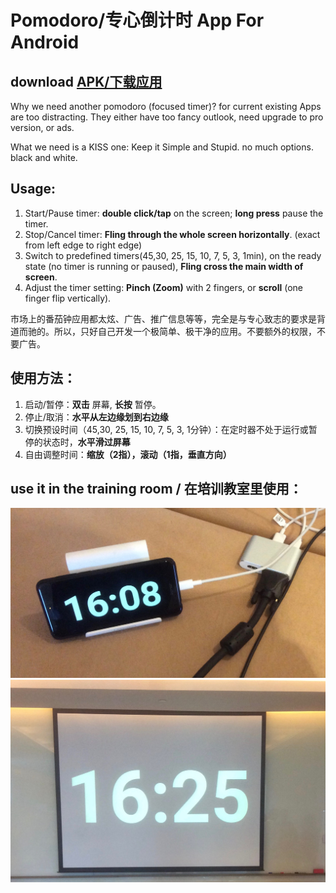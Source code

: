 # Pomodoro/专心倒计时 App For Android

## download [APK/下载应用][0]

Why we need another pomodoro (focused timer)? for current existing Apps are too distracting. They either have too fancy outlook, need upgrade to pro version, or ads. 

What we need is a KISS one: Keep it Simple and Stupid. no much options. black and white. 

## Usage:

1. Start/Pause timer: **double click/tap** on the screen; **long press** pause the timer.
2. Stop/Cancel timer: **Fling through the whole screen horizontally**. (exact from left edge to right edge)
3. Switch to predefined timers(45,30, 25, 15, 10, 7, 5, 3, 1min), on the ready state (no timer is running or paused), **Fling cross the main width of screen**. 
4. Adjust the timer setting: **Pinch (Zoom)** with 2 fingers, or **scroll** (one finger flip vertically).

市场上的番茄钟应用都太炫、广告、推广信息等等，完全是与专心致志的要求是背道而驰的。所以，只好自己开发一个极简单、极干净的应用。不要额外的权限，不要广告。

## 使用方法：

1. 启动/暂停：**双击** 屏幕, **长按** 暂停。
2. 停止/取消：**水平从左边缘划到右边缘**
3. 切换预设时间（45,30, 25, 15, 10, 7, 5, 3, 1分钟）：在定时器不处于运行或暂停的状态时，**水平滑过屏幕**
4. 自由调整时间：**缩放（2指），滚动（1指，垂直方向）**


## use it in the training room / 在培训教室里使用：

![手机连接](./screenshots/2.jpg "Android Phone Connection")
![投影屏幕](./screenshots/1.jpg "Projector Screen")

[0]:https://github.com/stevechenzy/Pomodoro/raw/master/apk/app-release.apk
